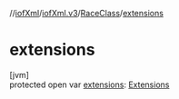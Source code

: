 //[iofXml](../../../index.md)/[iofXml.v3](../index.md)/[RaceClass](index.md)/[extensions](extensions.md)

# extensions

[jvm]\
protected open var [extensions](extensions.md): [Extensions](../-extensions/index.md)
